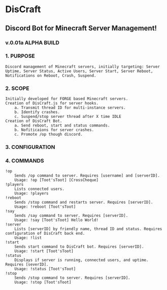 # DisCraft
## Discord Bot for Minecraft Server Management!
### v.0.01a ALPHA BUILD

### 1. PURPOSE
    Discord management of Minecraft servers, initially targeting: Server Uptime, Server Status, Active Users, Server Start, Server Reboot, Notifications on Reboot, Crash, Suspend.
    
### 2. SCOPE
    Initially developed for FORGE based Minecraft servers.
    Creation of DisCraft.js for server hooks.
        a. Transmit thread ID for multi-instance servers.
        b. Identify crashes.
        c. Suspend/stop server thread after X time IDLE
    Creation of DisCraft Bot.
        a. Send reboot, start and status commands.
        b. Nofiticaions for server crashes.
        c. Promote /op though discord.
            
### 3. CONFIGURATION
    
    
### 4. COMMANDS
    !op
        Sends /op command to server. Requires [username] and [serverID].
        Usage: !op [Toot'sToot] [CrossCheque]
    !players
        Lists connected users.
        Usage: !players
    !reboot
        Sends /stop command and restarts server. Requires [serverID].
        Usage: !reboot [Toot'sToot]
    !say
        Sends /say command to server. Requires [serverID].
        Usage: !say [Toot'sToot] Hello World!
    !server
        Lists [serverID] by friendly name, thread ID and status. Requires configuration of DisCraft back end.
        Usage: !list
    !start
        Sends start command to DisCraft bot. Requires [serverID].
        Usage: !start [Toot'sToot]
    !status
        Displays if server is running, connected users, and uptime. Requires [severID].
        Usage: !status [Toot'sToot]
    !stop
        Sends /stop command to server. Requires [serverID].
        Usage: !stop [Toot'sToot]
